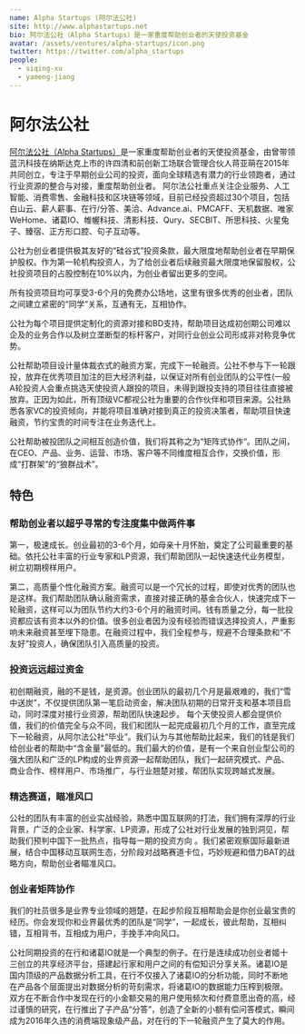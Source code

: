 ```yaml
---
name: Alpha Startups (阿尔法公社)
site: http://www.alphastartups.net
bio: 阿尔法公社（Alpha Startups）是一家重度帮助创业者的天使投资基金
avatar: /assets/ventures/alpha-startups/icon.png
twitter: https://twitter.com/alpha_startups
people:
  - siqing-xu
  - yameng-jiang
---
```


# 阿尔法公社

[阿尔法公社（Alpha Startups）](http://www.alphastartups.net/)是一家重度帮助创业者的天使投资基金，由曾带领蓝汛科技在纳斯达克上市的许四清和前创新工场联合管理合伙人蒋亚萌在2015年共同创立，专注于早期创业公司的投资，面向全球精选有潜力的行业领跑者，通过行业资源的整合与对接，重度帮助创业者。
阿尔法公社重点关注企业服务、人工智能、消费零售、金融科技和区块链等领域，目前已经投资超过30个项目，包括白山云、薪人薪事、在行/分答、美洽、Advance.ai、PMCAFF、天机数据、唯家WeHome、诸葛IO、帷幄科技、清影科技、Qury、SECBIT、所思科技、火星兔子、臻宿、正方形口腔、句子互动等。

公社为创业者提供极其友好的“硅谷式”投资条款，最大限度地帮助创业者在早期保护股权。作为第一轮机构投资人，为了给创业者后续融资最大限度地保留股权，公社投资项目的占股控制在10%以内，为创业者留出更多的空间。

所有投资项目均可享受3-6个月的免费办公场地，这里有很多优秀的创业者，团队之间建立紧密的“同学”关系，互通有无，互相协作。

公社为每个项目提供定制化的资源对接和BD支持，帮助项目达成初创期公司难以企及的业务合作以及树立垄断型的标杆客户，对同行业创业公司形成非对称竞争优势。

公社帮助项目设计量体裁衣式的融资方案，完成下一轮融资。公社不参与下一轮跟投，放弃在优秀项目加注的巨大经济利益，以保证对所有创业团队的公平性(一般A轮投资人会重点挑选天使投资人跟投的项目，未得到跟投支持的项目往往直接被放弃。正因为如此，所有顶级VC都视公社为重要的合作伙伴和项目来源。公社熟悉各家VC的投资倾向，并能将项目准确对接到真正的投资决策者，帮助项目快速融资，节约宝贵的时间专注在业务迭代上。

公社帮助被投团队之间相互创造价值，我们将其称之为“矩阵式协作“。团队之间，在CEO、产品、业务、运营、市场、客户等不同维度相互合作，交换价值，形成“打群架”的“狼群战术”。

## 特色

### 帮助创业者以超乎寻常的专注度集中做两件事

第一，极速成长。创业最初的3-6个月，如母亲十月怀胎，奠定了公司最重要的基础。依托公社丰富的行业专家和LP资源，我们帮助团队一起快速迭代业务模型，树立初期榜样用户。

第二，高质量个性化融资方案。融资可以是一个冗长的过程，即使对优秀的团队也是这样。我们帮助团队确认融资需求，直接对接正确的基金合伙人，快速完成下一轮融资，这样可以为团队节约大约3-6个月的融资时间。钱有质量之分，每一批投资都应该有资本以外的价值。很多创业者因为没有经验而错误选择投资人，严重影响未来融资甚至埋下隐患。在融资过程中，我们全程参与，规避不合理条款和“不友好”投资人，确保团队引入高质量的投资。

### 投资远远超过资金

初创期融资，融的不是钱，是资源。创业团队的最初几个月是最艰难的，我们“雪中送炭”，不仅提供团队第一笔启动资金，解决团队初期的日常开支和基本项目启动，同时深度对接行业资源，帮助团队快速起步。 每个天使投资人都会提供价值，我们的价值完全与众不同，我们和团队一起完成最初几个月的工作，直至完成下一轮融资，从阿尔法公社“毕业”。我们认为与其他帮助比起来，我们的钱是我们给创业者的帮助中“含金量”最低的。我们最大的价值，是有一个来自创业型公司的强大团队和广泛的LP构成的业界资源一起帮助团队，我们一起研究模式、产品、商业合作、榜样用户、市场推广，与行业翘楚对接，帮团队实现跨越式发展。

### 精选赛道，瞄准风口

公社的团队有丰富的创业实战经验，熟悉中国互联网的打法，我们拥有深厚的行业背景，广泛的企业家、科学家、LP资源，形成了公社对行业发展的独到洞见，帮助我们预判中国下一批热点，指导每一期的投资方向 。我们紧密观察国际最新进展，结合中国移动互联网生态，分阶段对战略赛道卡位，巧妙规避和借力BAT的战略方向，帮助创业者瞄准风口。

### 创业者矩阵协作

我们的社员很多是业界专业领域的翘楚，在起步阶段互相帮助会是你创业最宝贵的经历。你会发现你和业界最优秀的团队是“同学”，一起成长，彼此帮助，互相纠错，互相背书，互相成为用户，手挽手冲向风口。

公社同期投资的在行和诸葛IO就是一个典型的例子。在行是连续成功创业者姬十三创立的共享经济平台，搭建起行家和用户之间的有偿知识分享关系。诸葛IO是国内顶级的产品数据分析工具，在行不仅接入了诸葛IO的分析功能，同时不断地在产品各个层面提出对数据分析的苛刻需求，将诸葛IO的数据能力压榨到极限。双方在不断合作中发现在行的小金额交易的用户使用频次和付费意愿出奇的高，经过谨慎的研究，在行推出了子产品“分答”，创造了全新的小额有偿问答模式，瞬间成为2016年久违的消费端现象级产品，对在行的下一轮融资产生了莫大的作用。
